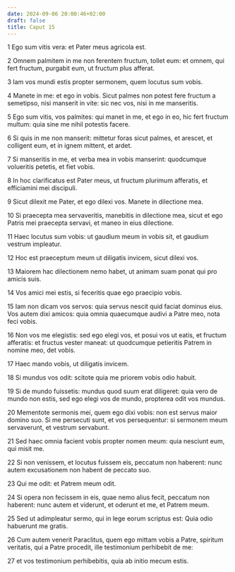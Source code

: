 ```yaml
---
date: 2024-09-06 20:00:46+02:00
draft: false
title: Caput 15
---
```





1 Ego sum vitis vera: et Pater meus agricola est.

2 Omnem palmitem in me non ferentem fructum, tollet eum: et omnem, qui fert fructum, purgabit eum, ut fructum plus afferat.

3 Iam vos mundi estis propter sermonem, quem locutus sum vobis.

4 Manete in me: et ego in vobis. Sicut palmes non potest fere fructum a semetipso, nisi manserit in vite: sic nec vos, nisi in me manseritis.

5 Ego sum vitis, vos palmites: qui manet in me, et ego in eo, hic fert fructum multum: quia sine me nihil potestis facere.

6 Si quis in me non manserit: mittetur foras sicut palmes, et arescet, et colligent eum, et in ignem mittent, et ardet.

7 Si manseritis in me, et verba mea in vobis manserint: quodcumque volueritis petetis, et fiet vobis.

8 In hoc clarificatus est Pater meus, ut fructum plurimum afferatis, et efficiamini mei discipuli.

9 Sicut dilexit me Pater, et ego dilexi vos. Manete in dilectione mea.

10 Si praecepta mea servaveritis, manebitis in dilectione mea, sicut et ego Patris mei praecepta servavi, et maneo in eius dilectione.

11 Haec locutus sum vobis: ut gaudium meum in vobis sit, et gaudium vestrum impleatur.

12 Hoc est praeceptum meum ut diligatis invicem, sicut dilexi vos.

13 Maiorem hac dilectionem nemo habet, ut animam suam ponat qui pro amicis suis.

14 Vos amici mei estis, si feceritis quae ego praecipio vobis.

15 Iam non dicam vos servos: quia servus nescit quid faciat dominus eius. Vos autem dixi amicos: quia omnia quaecumque audivi a Patre meo, nota feci vobis.

16 Non vos me elegistis: sed ego elegi vos, et posui vos ut eatis, et fructum afferatis: et fructus vester maneat: ut quodcumque petieritis Patrem in nomine meo, det vobis.

17 Haec mando vobis, ut diligatis invicem.

18 Si mundus vos odit: scitote quia me priorem vobis odio habuit.

19 Si de mundo fuissetis: mundus quod suum erat diligeret: quia vero de mundo non estis, sed ego elegi vos de mundo, propterea odit vos mundus.

20 Mementote sermonis mei, quem ego dixi vobis: non est servus maior domino suo. Si me persecuti sunt, et vos persequentur: si sermonem meum servaverunt, et vestrum servabunt.

21 Sed haec omnia facient vobis propter nomen meum: quia nesciunt eum, qui misit me.

22 Si non venissem, et locutus fuissem eis, peccatum non haberent: nunc autem excusationem non habent de peccato suo.

23 Qui me odit: et Patrem meum odit.

24 Si opera non fecissem in eis, quae nemo alius fecit, peccatum non haberent: nunc autem et viderunt, et oderunt et me, et Patrem meum.

25 Sed ut adimpleatur sermo, qui in lege eorum scriptus est: Quia odio habuerunt me gratis.

26 Cum autem venerit Paraclitus, quem ego mittam vobis a Patre, spiritum veritatis, qui a Patre procedit, ille testimonium perhibebit de me:

27 et vos testimonium perhibebitis, quia ab initio mecum estis.

